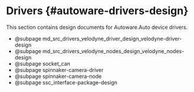 Drivers {#autoware-drivers-design}
======

This section contains design documents for Autoware.Auto device drivers.

- @subpage md_src_drivers_velodyne_driver_design_velodyne-driver-design
- @subpage md_src_drivers_velodyne_nodes_design_velodyne_nodes-design
- @subpage socket_can
- @subpage spinnaker-camera-driver
- @subpage spinnaker-camera-node
- @subpage ssc_interface-package-design
